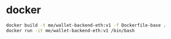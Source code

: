 # docker

```sh
docker build -t me/wallet-backend-eth:v1 -f Dockerfile-base .
docker run -it me/wallet-backend-eth:v1 /bin/bash
```
